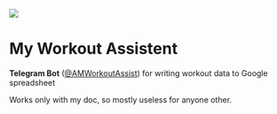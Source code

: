 ![](https://travis-ci.org/amaslenn/AMWorkoutAssist.svg)

# My Workout Assistent
**Telegram Bot** ([@AMWorkoutAssist](http://telegram.me/AMWorkoutBot)) for writing workout data to Google spreadsheet

Works only with my doc, so mostly useless for anyone other.

